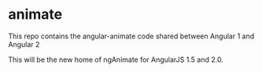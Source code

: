 # animate
This repo contains the angular-animate code shared between Angular 1 and Angular 2

This will be the new home of ngAnimate for AngularJS 1.5 and 2.0.
